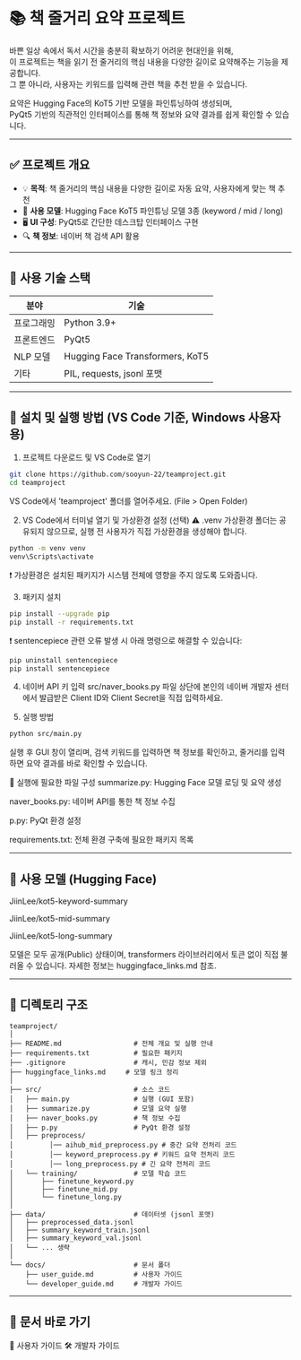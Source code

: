 # 📚 책 줄거리 요약 프로젝트

바쁜 일상 속에서 독서 시간을 충분히 확보하기 어려운 현대인을 위해,  
이 프로젝트는 책을 읽기 전 줄거리의 핵심 내용을 다양한 길이로 요약해주는 기능을 제공합니다.  
그 뿐 아니라, 사용자는 키워드를 입력해 관련 책을 추천 받을 수 있습니다.

요약은 Hugging Face의 KoT5 기반 모델을 파인튜닝하여 생성되며,  
PyQt5 기반의 직관적인 인터페이스를 통해 책 정보와 요약 결과를 쉽게 확인할 수 있습니다.

---

## ✅ 프로젝트 개요

- 💡 **목적**: 책 줄거리의 핵심 내용을 다양한 길이로 자동 요약, 사용자에게 맞는 책 추천
- 🧠 **사용 모델**: Hugging Face KoT5 파인튜닝 모델 3종 (keyword / mid / long)
- 🖥️ **UI 구성**: PyQt5로 간단한 데스크탑 인터페이스 구현
- 🔍 **책 정보**: 네이버 책 검색 API 활용

---

## 🔧 사용 기술 스택

| 분야       | 기술 |
|------------|------|
| 프로그래밍 | Python 3.9+ |
| 프론트엔드 | PyQt5 |
| NLP 모델   | Hugging Face Transformers, KoT5 |
| 기타       | PIL, requests, jsonl 포맷 | 

---

## 🚀 설치 및 실행 방법 (VS Code 기준, Windows 사용자용)
1. 프로젝트 다운로드 및 VS Code로 열기
```bash
git clone https://github.com/sooyun-22/teamproject.git
cd teamproject
```
VS Code에서 'teamproject' 폴더를 열어주세요. (File > Open Folder)


2. VS Code에서 터미널 열기 및 가상환경 설정 (선택)
⚠️ .venv 가상환경 폴더는 공유되지 않으므로, 실행 전 사용자가 직접 가상환경을 생성해야 합니다.
```bash
python -m venv venv
venv\Scripts\activate
```
❗ 가상환경은 설치된 패키지가 시스템 전체에 영향을 주지 않도록 도와줍니다.


3. 패키지 설치
```bash
pip install --upgrade pip
pip install -r requirements.txt
```
❗ sentencepiece 관련 오류 발생 시 아래 명령으로 해결할 수 있습니다:

```bash
pip uninstall sentencepiece
pip install sentencepiece
```

4. 네이버 API 키 입력
src/naver_books.py 파일 상단에 본인의 네이버 개발자 센터에서 발급받은 Client ID와 Client Secret을 직접 입력하세요.


5. 실행 방법
```bash
python src/main.py
```
실행 후 GUI 창이 열리며, 검색 키워드를 입력하면 책 정보를 확인하고, 줄거리를 입력하면 요약 결과를 바로 확인할 수 있습니다.

📌 실행에 필요한 파일 구성
summarize.py: Hugging Face 모델 로딩 및 요약 생성

naver_books.py: 네이버 API를 통한 책 정보 수집

p.py: PyQt 환경 설정

requirements.txt: 전체 환경 구축에 필요한 패키지 목록

---

## 🤖 사용 모델 (Hugging Face) 
JiinLee/kot5-keyword-summary

JiinLee/kot5-mid-summary

JiinLee/kot5-long-summary

모델은 모두 공개(Public) 상태이며, transformers 라이브러리에서 토큰 없이 직접 불러올 수 있습니다.
자세한 정보는 huggingface_links.md 참조.

---

## 📁 디렉토리 구조
```plaintext 
teamproject/
│
├── README.md                  # 전체 개요 및 실행 안내
├── requirements.txt           # 필요한 패키지
├── .gitignore                 # 캐시, 민감 정보 제외  
├── huggingface_links.md     # 모델 링크 정리
│
├── src/                       # 소스 코드
│   ├── main.py                # 실행 (GUI 포함)
│   ├── summarize.py           # 모델 요약 실행
│   ├── naver_books.py         # 책 정보 수집
│   ├── p.py                   # PyQt 환경 설정
│   ├── preprocess/
│   	  │── aihub_mid_preprocess.py # 중간 요약 전처리 코드
│   	  │── keyword_preprocess.py # 키워드 요약 전처리 코드
│   	  │── long_preprocess.py # 긴 요약 전처리 코드
│   └── training/              # 모델 학습 코드
│       ├── finetune_keyword.py
│       ├── finetune_mid.py
│       └── finetune_long.py
│
├── data/                      # 데이터셋 (jsonl 포맷)
│   ├── preprocessed_data.jsonl
│   ├── summary_keyword_train.jsonl
│   ├── summary_keyword_val.jsonl
│   └── ... 생략
│
└── docs/                      # 문서 폴더
    ├── user_guide.md          # 사용자 가이드
    └── developer_guide.md     # 개발자 가이드
```
---

## 📄 문서 바로 가기
📘 사용자 가이드
🛠️ 개발자 가이드

